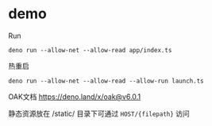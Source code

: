 # demo

Run
```shell
deno run --allow-net --allow-read app/index.ts
```

热重启
```shell
deno run --allow-net --allow-read --allow-run launch.ts
```

OAK文档
https://deno.land/x/oak@v6.0.1

静态资源放在 /static/ 目录下可通过 ```HOST/{filepath}``` 访问
